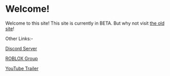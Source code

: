 # Welcome!
Welcome to this site! This site is currently in BETA. But why not visit [the old site](https://sites.google.com/view/airfranceptfs/welcome?authuser=0)!

Other Links:-

[Discord Server](https://discord.gg/UehKPHBNeV)

[ROBLOX Group](https://www.roblox.com/groups/9029607/Air-France-PTFS#!/about)

[YouTube Trailer](https://youtu.be/g1JdjW5Gcxg)